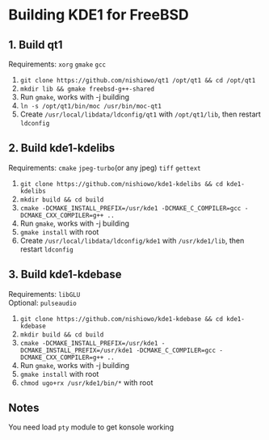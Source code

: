 # Building KDE1 for FreeBSD
## 1. Build qt1
Requirements: `xorg` `gmake` `gcc`
1. `git clone https://github.com/nishiowo/qt1 /opt/qt1 && cd /opt/qt1`
2. `mkdir lib && gmake freebsd-g++-shared`
3. Run `gmake`, works with -j building
4. `ln -s /opt/qt1/bin/moc /usr/bin/moc-qt1`
5. Create `/usr/local/libdata/ldconfig/qt1` with `/opt/qt1/lib`, then restart `ldconfig`
## 2. Build kde1-kdelibs
Requirements: `cmake` `jpeg-turbo`(or any jpeg) `tiff` `gettext`
1. `git clone https://github.com/nishiowo/kde1-kdelibs && cd kde1-kdelibs`
2. `mkdir build && cd build`
3. `cmake -DCMAKE_INSTALL_PREFIX=/usr/kde1 -DCMAKE_C_COMPILER=gcc -DCMAKE_CXX_COMPILER=g++ ..`
4. Run `gmake`, works with -j building
5. `gmake install` with root
6. Create `/usr/local/libdata/ldconfig/kde1` with `/usr/kde1/lib`, then restart `ldconfig`
## 3. Build kde1-kdebase
Requirements: `libGLU` \
Optional: `pulseaudio`
1. `git clone https://github.com/nishiowo/kde1-kdebase && cd kde1-kdebase`
2. `mkdir build && cd build`
3. `cmake -DCMAKE_INSTALL_PREFIX=/usr/kde1 -DCMAKE_INSTALL_PREFIX=/usr/kde1 -DCMAKE_C_COMPILER=gcc -DCMAKE_CXX_COMPILER=g++ ..`
4. Run `gmake`, works with -j building
5. `gmake install` with root
6. `chmod ugo+rx /usr/kde1/bin/*` with root

## Notes
You need load `pty` module to get konsole working
